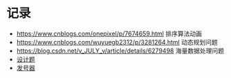 # 记录
- https://www.cnblogs.com/onepixel/p/7674659.html 排序算法动画
- https://www.cnblogs.com/wuyuegb2312/p/3281264.html 动态规划问题
- https://blog.csdn.net/v_JULY_v/article/details/6279498 海量数据处理问题
- [设计题](https://soulmachine.gitbooks.io/system-design/content/cn/)
- [发号器](https://soulmachine.gitbooks.io/system-design/content/cn/)